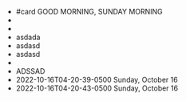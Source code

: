 - #card GOOD MORNING, SUNDAY MORNING
-
-
- asdada
- asdasd
- asdasd
-
- ADSSAD
- 2022-10-16T04-20-39-0500 Sunday, October 16
- 2022-10-16T04-20-43-0500 Sunday, October 16